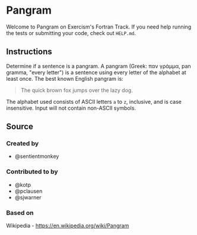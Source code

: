 # Pangram

Welcome to Pangram on Exercism's Fortran Track.
If you need help running the tests or submitting your code, check out `HELP.md`.

## Instructions

Determine if a sentence is a pangram. A pangram (Greek: παν γράμμα, pan gramma,
"every letter") is a sentence using every letter of the alphabet at least once.
The best known English pangram is:
> The quick brown fox jumps over the lazy dog.

The alphabet used consists of ASCII letters `a` to `z`, inclusive, and is case
insensitive. Input will not contain non-ASCII symbols.

## Source

### Created by

- @sentientmonkey

### Contributed to by

- @kotp
- @pclausen
- @sjwarner

### Based on

Wikipedia - https://en.wikipedia.org/wiki/Pangram